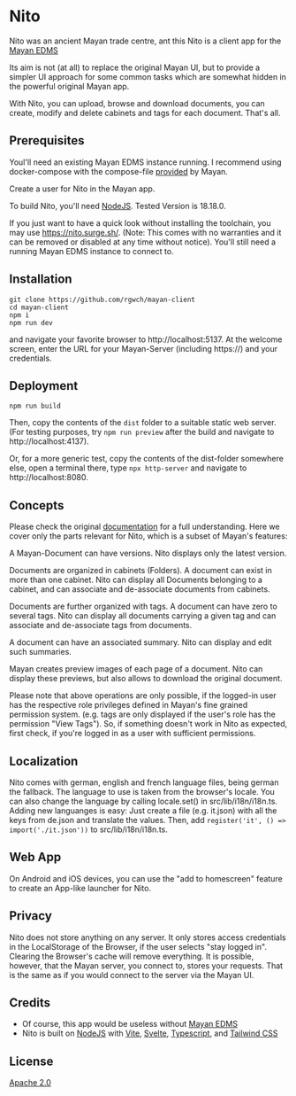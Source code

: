 # Nito

Nito was an ancient Mayan trade centre, ant this Nito is a client app for the [Mayan EDMS](https://www.mayan-edms.com/)

Its aim is not (at all) to replace the original Mayan UI, but to provide a simpler UI approach for some common tasks which are somewhat hidden in the powerful original Mayan app.

With Nito, you can upload, browse and download documents, you can create, modify and delete cabinets and tags for each document. That's all.

## Prerequisites

Youl'll need an existing Mayan EDMS instance running. I recommend using docker-compose with the compose-file [provided](https://docs.mayan-edms.com/chapters/docker/install_docker_compose.html#docker-compose-install) by Mayan.

Create a user for Nito in the Mayan app.

To build Nito, you'll need [NodeJS](https://nodejs.org). Tested Version is 18.18.0.

If you just want to have a quick look without installing the toolchain, you may use https://nito.surge.sh/. (Note: This comes with no warranties and it can be removed or disabled at any time without notice). You'll still need a running Mayan EDMS instance to connect to.

## Installation

```
git clone https://github.com/rgwch/mayan-client
cd mayan-client
npm i
npm run dev
```
and navigate your favorite browser to http://localhost:5137. At the welcome screen, enter the URL for your Mayan-Server (including https://) and your credentials. 


## Deployment

`npm run build`

Then, copy the contents of the `dist` folder to a suitable static web server. (For testing purposes, try `npm run preview` after the build and navigate to http://localhost:4137). 

Or, for a more generic test, copy the contents of the dist-folder somewhere else, open a terminal there, type `npx http-server` and navigate to http://localhost:8080.


## Concepts

Please check the original [documentation](https://docs.mayan-edms.com/index.html) for a full understanding. Here we cover only the parts relevant for Nito, which is a subset of Mayan's features:

A Mayan-Document can have versions. Nito displays only the latest version.

Documents are organized in cabinets (Folders). A document can exist in more than one cabinet. Nito can display all Documents belonging to a cabinet, and can associate and de-associate documents from cabinets.

Documents are further organized with tags. A document can have zero to several tags. Nito can display all documents carrying a given tag and can associate and de-associate tags from documents.

A document can have an associated summary. Nito can display and edit such summaries.

Mayan creates preview images of each page of a document. Nito can display these previews, but also allows to download the original document.

Please note that above operations are only possible, if the logged-in user has the respective role privileges defined in Mayan's fine grained permission system. (e.g. tags are only displayed if the user's role has the permission "View Tags"). So, if something doesn't work in Nito as expected, first check, if you're logged in as a user with sufficient permissions.

## Localization

Nito comes with german, english and french language files, being german the fallback. The language to use is taken from the browser's locale. You can also change the language by calling locale.set() in src/lib/i18n/i18n.ts.
Adding new languanges is easy: Just create a file (e.g. it.json) with all the keys from de.json and translate the values. Then, add `register('it', () => import('./it.json'))` to src/lib/i18n/i18n.ts.

## Web App

On Android and iOS devices, you can use the "add to homescreen" feature to create an App-like launcher for Nito.

## Privacy

Nito does not store anything on any server. It only stores access credentials in the LocalStorage of the Browser, if the user selects "stay logged in".
Clearing the Browser's cache will remove everything. It is possible, however, that the Mayan server, you connect to, stores your requests. That is the same as if you would connect to the server via the Mayan UI.

## Credits

* Of course, this app would be useless without [Mayan EDMS](https://www.mayan-edms.com/)
* Nito is built on [NodeJS](https://nodejs.org) with [Vite](https://vitejs.dev/), [Svelte](https://svelte.dev/), [Typescript](https://www.typescriptlang.org/), and [Tailwind CSS](https://tailwindcss.com/)

## License

[Apache 2.0](https://www.apache.org/licenses/LICENSE-2.0.txt)
